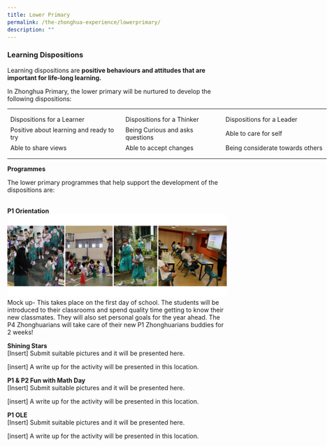 ```yaml
---
title: Lower Primary
permalink: /the-zhonghua-experience/lowerprimary/
description: ""
---
```

### **Learning Dispositions**
Learning dispositions are&nbsp;**positive behaviours and attitudes that are important for life-long learning.**

In Zhonghua Primary, the lower primary will be nurtured to develop the following dispositions:

<table style="border-collapse:
 collapse;width:548pt" width="730" cellspacing="0" cellpadding="0" border="0"><colgroup><col style="mso-width-source:userset;mso-width-alt:9691;width:199pt" width="265"> <col style="mso-width-source:userset;mso-width-alt:8338;width:171pt" width="228"> <col style="mso-width-source:userset;mso-width-alt:8667;width:178pt" width="237"></colgroup><tbody><tr style="mso-height-source:userset;height:5.25pt" height="7"><td style="height:5.25pt;width:199pt" width="265" height="7"></td><td style="width:171pt" width="228"></td><td style="width:178pt" width="237"></td></tr><tr style="height:15.0pt" height="20"><td style="height:15.0pt" class="xl63" height="20"><div style="box-sizing: inherit;font-variant-ligatures: normal;font-variant-caps: normal;
  orphans: 2;text-align:start;widows: 2;-webkit-text-stroke-width: 0px;
  text-decoration-thickness: initial;text-decoration-style: initial;text-decoration-color: initial">Dispositions for a Learner</div></td><td style="box-sizing: inherit" class="xl63">Dispositions for a Thinker</td><td style="box-sizing: inherit" class="xl63">Dispositions for a Leader</td></tr><tr style="height:15.0pt" height="20"><td style="height:15.0pt" height="20"><div style="box-sizing: inherit;font-variant-ligatures: normal;font-variant-caps: normal;
  orphans: 2;text-align:start;widows: 2;-webkit-text-stroke-width: 0px;
  text-decoration-thickness: initial;text-decoration-style: initial;text-decoration-color: initial">Positive about learning and ready to try</div></td><td style="box-sizing: inherit;border-image: initial">Being Curious and asks questions</td><td style="box-sizing: inherit;border-image: initial">Able to care for self</td></tr><tr style="height:15.0pt;box-sizing: inherit" height="20"><td style="height:15.0pt;box-sizing: inherit" height="20">Able to share views</td><td style="box-sizing: inherit">Able to accept changes</td><td style="box-sizing: inherit">Being considerate towards others</td></tr><tr style="mso-height-source:userset;height:4.5pt" height="6"><td style="height:4.5pt" height="6"></td><td></td><td></td></tr></tbody></table>
	
**Programmes**

The lower primary programmes that help support the development of the dispositions are:

<br>**P1 Orientation** 
![](/images/Lower%20Primary%20Experience/p1-2%20orientation%202023.png)
Mock up- This takes place on the first day of school. The students will be introduced to their classrooms and spend quality time getting to know their new classmates. They will also set personal goals for the year ahead. The P4 Zhonghuarians will take care of their new P1 Zhonghuarians buddies for 2 weeks! 

**Shining Stars**
<br>[Insert] Submit suitable pictures and it will be presented here.

[insert] A write up for the activity will be presented in this location.

**P1 &amp; P2 Fun with Math Day**
<br>[Insert] Submit suitable pictures and it will be presented here.

[insert] A write up for the activity will be presented in this location.

**P1 OLE**
<br>[Insert] Submit suitable pictures and it will be presented here.

[insert] A write up for the activity will be presented in this location.